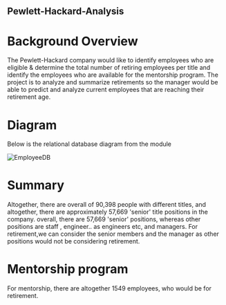 ## Pewlett-Hackard-Analysis

# Background Overview

The Pewlett-Hackard company would like to identify employees who are eligible & determine the total number of retiring employees per title and identify the employees who are available for the mentorship program. The project is to analyze and summarize retirements so the manager would be able to predict and analyze current employees that are reaching their retirement age.

# Diagram

Below is the relational database diagram from the module


![EmployeeDB](https://user-images.githubusercontent.com/89154507/135733808-0891e1e0-6483-4926-ab46-53f37a2d0301.png)


# Summary

Altogether, there are overall of 90,398 people with different titles, and altogether, there are approximately 57,669 'senior' title positions in the company. overall, there are 57,669 'senior' positions, whereas other positions are staff , engineer.. as engineers etc, and managers. For retirement,we can consider the senior members and the manager as other positions would not be considering retirement.

# Mentorship program

For mentorship, there are altogether 1549 employees, who would be for retirement.


